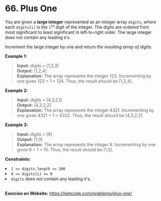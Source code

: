 # 66. Plus One

You are given a **large integer** represented as an integer array `digits`, where each `digits[i]` is the <code>i<sup>th</sup></code> digit of the integer. The digits are ordered from most significant to least significant in left-to-right order. The large integer does not contain any leading `0`'s.

Increment the large integer by one and return *the resulting array of digits*.

 

**Example 1:**

> **Input:** digits = [1,2,3]  
**Output:** [1,2,4]  
**Explanation:** The array represents the integer 123.
Incrementing by one gives 123 + 1 = 124.
Thus, the result should be [1,2,4].

**Example 2:**

> **Input:** digits = [4,3,2,1]  
**Output:** [4,3,2,2]  
**Explanation:** The array represents the integer 4321.
Incrementing by one gives 4321 + 1 = 4322.
Thus, the result should be [4,3,2,2].

**Example 3:**

> **Input:** digits = [9]  
**Output:** [1,0]  
**Explanation:** The array represents the integer 9.
Incrementing by one gives 9 + 1 = 10.
Thus, the result should be [1,0].
 

**Constraints:**

<li><code>1 &lt;= digits.length &lt;= 100</code></li>
<li><code>0 &lt;= digits[i] &lt;= 9</code></li>
<li><code>digits</code> does not contain any leading <code>0</code>'s.</li>

</br>

**Exercise on Website:** https://leetcode.com/problems/plus-one/